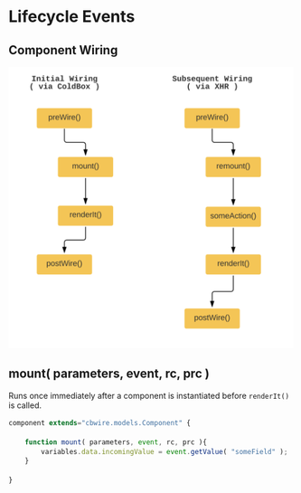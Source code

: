 # Lifecycle Events

## Component Wiring

![](<../.gitbook/assets/image (3).png>)

## mount( parameters, event, rc, prc )

Runs once immediately after a component is instantiated before `renderIt()` is called.

```javascript
component extends="cbwire.models.Component" {

    function mount( parameters, event, rc, prc ){
        variables.data.incomingValue = event.getValue( "someField" );
    }

}
```

## &#x20;
